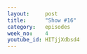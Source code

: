 ```yaml
---
layout:     post
title:      "Show #16"
category:   episodes
week_no:    4
youtube_id: HITjjXdbsd4
---
```

